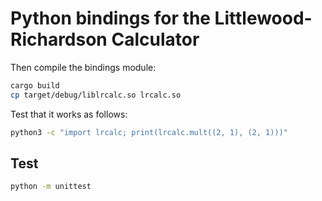 # Python bindings for the Littlewood-Richardson Calculator

Then compile the bindings module:

```sh
cargo build
cp target/debug/liblrcalc.so lrcalc.so
```

Test that it works as follows:

```sh
python3 -c "import lrcalc; print(lrcalc.mult((2, 1), (2, 1)))"
```

## Test

```sh
python -m unittest
```
